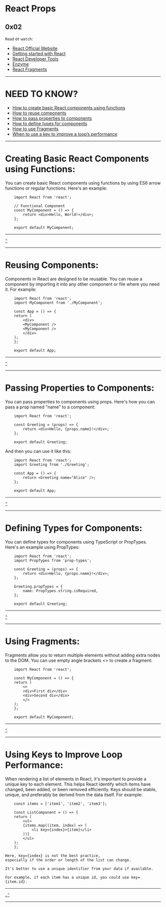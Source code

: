 # React Props
[]() 0x02 []()
---

`Read` or `watch`:

* [React Official Website](https://react.dev/)
* [Getting started with React](https://www.taniarascia.com/getting-started-with-react/)
* [React Developer Tools](https://chromewebstore.google.com/detail/react-developer-tools/fmkadmapgofadopljbjfkapdkoienihi)
* [Enzyme](https://enzymejs.github.io/enzyme/docs/api/shallow.html)
* [React Fragments](https://react.dev/reference/react/Fragment)

---

# NEED TO KNOW?
* [How to create basic React components using functions](#creating-basic-react-components-using-functions)
* [How to reuse components](#reusing-components)
* [How to pass properties to components](#passing-properties-to-components)
* [How to define types for components](#defining-types-for-components)
* [How to use Fragments](#using-fragments)
* [When to use a key to improve a loop’s performance](#using-keys-to-improve-loop-performance)

---

# Creating Basic React Components using Functions:
You can create basic React components using functions by using ES6 arrow functions or regular functions. Here's an example:

```
    import React from 'react';

    // Functional Component
    const MyComponent = () => {
        return <div>Hello, World!</div>;
    };

    export default MyComponent;
```
---

[`^`](#need-to-know)

---
# Reusing Components:
Components in React are designed to be reusable. You can reuse a component by importing it into any other component or file where you need it. For example:

```
    import React from 'react';
    import MyComponent from './MyComponent';

    const App = () => {
    return (
        <div>
        <MyComponent />
        <MyComponent />
        </div>
    );
    };

    export default App;

```
---

[`^`](#need-to-know)

---
# Passing Properties to Components:
You can pass properties to components using props. Here's how you can pass a prop named "name" to a component:

```
    import React from 'react';

    const Greeting = (props) => {
        return <div>Hello, {props.name}!</div>;
    };

    export default Greeting;

```

And then you can use it like this:

```
    import React from 'react';
    import Greeting from './Greeting';

    const App = () => {
        return <Greeting name="Alice" />;
    };

    export default App;

```
---

[`^`](#need-to-know)

---
# Defining Types for Components:
You can define types for components using TypeScript or PropTypes. Here's an example using PropTypes:

```
    import React from 'react';
    import PropTypes from 'prop-types';

    const Greeting = (props) => {
        return <div>Hello, {props.name}!</div>;
    };

    Greeting.propTypes = {
        name: PropTypes.string.isRequired,
    };

    export default Greeting;

```
---

[`^`](#need-to-know)

---
# Using Fragments:
Fragments allow you to return multiple elements without adding extra nodes to the DOM. You can use empty angle brackets <> to create a fragment:

```
    import React from 'react';

    const MyComponent = () => {
    return (
        <>
        <div>First div</div>
        <div>Second div</div>
        </>
    );
    };

    export default MyComponent;

```
---

[`^`](#need-to-know)

---
# Using Keys to Improve Loop Performance:
When rendering a list of elements in React, it's important to provide a unique key to each element. This helps React identify which items have changed, been added, or been removed efficiently. Keys should be stable, unique, and preferably be derived from the data itself. For example:

```
    const items = ['item1', 'item2', 'item3'];

    const ListComponent = () => {
    return (
        <ul>
        {items.map((item, index) => (
            <li key={index}>{item}</li>
        ))}
        </ul>
    );
    };

```
    Here, key={index} is not the best practice,
    especially if the order or length of the list can change.
    
    It's better to use a unique identifier from your data if available.
    
    For example, if each item has a unique id, you could use key={item.id}.
---

[`.`](#react-props)[`^`](#need-to-know)

---